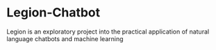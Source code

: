 # Legion-Chatbot
Legion is an exploratory project into the practical application of natural language chatbots and machine learning
